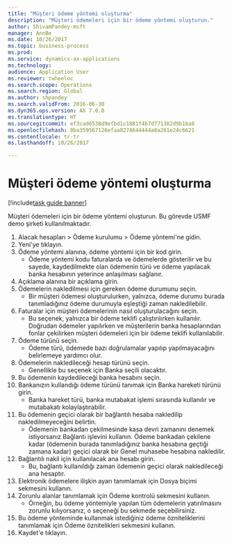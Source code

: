 ```yaml
--- 
title: "Müşteri ödeme yöntemi oluşturma"
description: "Müşteri ödemeleri için bir ödeme yöntemi oluşturun."
author: ShivamPandey-msft
manager: AnnBe
ms.date: 10/26/2017
ms.topic: business-process
ms.prod: 
ms.service: dynamics-ax-applications
ms.technology: 
audience: Application User
ms.reviewer: twheeloc
ms.search.scope: Operations
ms.search.region: Global
ms.author: shpandey
ms.search.validFrom: 2016-06-30
ms.dyn365.ops.version: AX 7.0.0
ms.translationtype: HT
ms.sourcegitcommit: ef3cad6538d9efbd1c1881f4b7d771382d9b1ba8
ms.openlocfilehash: 0ba359567126efaa8274644444a8a261e24c6621
ms.contentlocale: tr-tr
ms.lasthandoff: 10/26/2017

---
```

# <a name="establish-customer-method-of-payment"></a>Müşteri ödeme yöntemi oluşturma

[!include[task guide banner](../../includes/task-guide-banner.md)]

Müşteri ödemeleri için bir ödeme yöntemi oluşturun. Bu görevde USMF demo şirketi kullanılmaktadır.

1. Alacak hesapları > Ödeme kurulumu > Ödeme yöntemi'ne gidin.
2. Yeni'ye tıklayın.
3. Ödeme yöntemi alanına, ödeme yöntemi için bir kod girin.
    * Ödeme yöntemi kodu faturalarda ve ödemelerde gösterilir ve bu sayede, kaydedilmekte olan ödemenin türü ve ödeme yapılacak banka hesabının yeterince anlaşılması sağlanır.  
4. Açıklama alanına bir açıklama girin.
5. Ödemelerin nakledilmesi için gereken ödeme durumunu seçin.
    * Bir müşteri ödemesi oluşturulurken, yalnızca, ödeme durumu burada tanımladığınız ödeme durumuyla eşleştiği zaman nakledilebilir.  
6. Faturalar için müşteri ödemelerinin nasıl oluşturulacağını seçin.
    * Bu seçenek, yalnızca bir ödeme teklifi çalıştırılırken kullanılır. Doğrudan ödemeler yapılırken ve müşterilerin banka hesaplarından fonlar çekilirken müşteri ödemeleri için bir ödeme teklifi kullanılabilir.  
7. Ödeme türünü seçin.
    * Ödeme türü, ödemede bazı doğrulamalar yapılıp yapılmayacağını belirlemeye yardımcı olur.  
8. Ödemelerin nakledileceği hesap türünü seçin.
    * Genellikle bu seçenek için Banka seçili olacaktır.  
9. Bu ödemenin kaydedileceği banka hesabını seçin.
10. Bankanızın kullandığı ödeme türünü tanımak için Banka hareketi türünü girin.
    * Banka hareket türü, banka mutabakat işlemi sırasında kullanılır ve mutabakatı kolaylaştırabilir.  
11. Bu ödemenin geçici olarak bir bağlantılı hesaba nakledilip nakledilmeyeceğini belirtin.
    * Ödemenin bankadan çekilmesinde kasa devri zamanını denemek istiyorsanız Bağlantı işlevini kullanın. Ödeme bankadan çekilene kadar (ödemenin burada tanımladığınız banka hesabına geçtiği zamana kadar) geçici olarak bir Genel muhasebe hesabına nakledilir.  
12. Bağlantılı nakil için kullanılacak ana hesabı girin.
    * Bu, bağlantı kullanıldığı zaman ödemenin geçici olarak nakledileceği ana hesaptır.  
13. Elektronik ödemelere ilişkin ayarı tanımlamak için Dosya biçimi sekmesini kullanın.
14. Zorunlu alanlar tanımlamak için Ödeme kontrolü sekmesini kullanın.
    * Örneğin, bu ödeme yöntemiyle yapılan tüm ödemelerin yatırılmasını zorunlu kılıyorsanız, o seçeneği bu sekmede seçebilirsiniz.  
15. Bu ödeme yönteminde kullanmak istediğiniz ödeme özniteliklerini tanımlamak için Ödeme öznitelikleri sekmesini kullanın.
16. Kaydet'e tıklayın.


